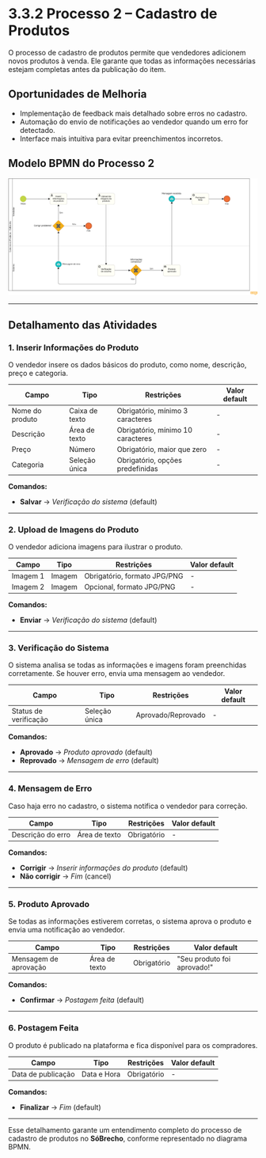 # 3.3.2 Processo 2 – Cadastro de Produtos

O processo de cadastro de produtos permite que vendedores adicionem novos produtos à venda. Ele garante que todas as informações necessárias estejam completas antes da publicação do item.

## Oportunidades de Melhoria
- Implementação de feedback mais detalhado sobre erros no cadastro.
- Automação do envio de notificações ao vendedor quando um erro for detectado.
- Interface mais intuitiva para evitar preenchimentos incorretos.

## Modelo BPMN do Processo 2
![Modelo BPMN do Processo 2](images/cadastro_de_produtos "Modelo BPMN do Processo 2.")

---

## Detalhamento das Atividades

### 1. Inserir Informações do Produto
O vendedor insere os dados básicos do produto, como nome, descrição, preço e categoria.

| **Campo**       | **Tipo**         | **Restrições**                     | **Valor default** |
|----------------|-----------------|----------------------------------|------------------|
| Nome do produto | Caixa de texto   | Obrigatório, mínimo 3 caracteres | - |
| Descrição       | Área de texto    | Obrigatório, mínimo 10 caracteres | - |
| Preço          | Número           | Obrigatório, maior que zero | - |
| Categoria      | Seleção única    | Obrigatório, opções predefinidas | - |

**Comandos:**
- **Salvar** → *Verificação do sistema* (default)

---

### 2. Upload de Imagens do Produto
O vendedor adiciona imagens para ilustrar o produto.

| **Campo**  | **Tipo**  | **Restrições** | **Valor default** |
|-----------|----------|----------------|------------------|
| Imagem 1  | Imagem   | Obrigatório, formato JPG/PNG | - |
| Imagem 2  | Imagem   | Opcional, formato JPG/PNG | - |

**Comandos:**
- **Enviar** → *Verificação do sistema* (default)

---

### 3. Verificação do Sistema
O sistema analisa se todas as informações e imagens foram preenchidas corretamente. Se houver erro, envia uma mensagem ao vendedor.

| **Campo**           | **Tipo**        | **Restrições**          | **Valor default** |
|--------------------|---------------|----------------------|------------------|
| Status de verificação | Seleção única | Aprovado/Reprovado | - |

**Comandos:**
- **Aprovado** → *Produto aprovado* (default)
- **Reprovado** → *Mensagem de erro* (default)

---

### 4. Mensagem de Erro
Caso haja erro no cadastro, o sistema notifica o vendedor para correção.

| **Campo**           | **Tipo**      | **Restrições** | **Valor default** |
|--------------------|-------------|--------------|------------------|
| Descrição do erro | Área de texto | Obrigatório | - |

**Comandos:**
- **Corrigir** → *Inserir informações do produto* (default)
- **Não corrigir** → *Fim* (cancel)

---

### 5. Produto Aprovado
Se todas as informações estiverem corretas, o sistema aprova o produto e envia uma notificação ao vendedor.

| **Campo**              | **Tipo**      | **Restrições** | **Valor default** |
|-----------------------|-------------|--------------|------------------|
| Mensagem de aprovação | Área de texto | Obrigatório | "Seu produto foi aprovado!" |

**Comandos:**
- **Confirmar** → *Postagem feita* (default)

---

### 6. Postagem Feita
O produto é publicado na plataforma e fica disponível para os compradores.

| **Campo**            | **Tipo**       | **Restrições** | **Valor default** |
|---------------------|--------------|--------------|------------------|
| Data de publicação | Data e Hora  | Obrigatório | - |

**Comandos:**
- **Finalizar** → *Fim* (default)

---

Esse detalhamento garante um entendimento completo do processo de cadastro de produtos no **SóBrecho**, conforme representado no diagrama BPMN.
